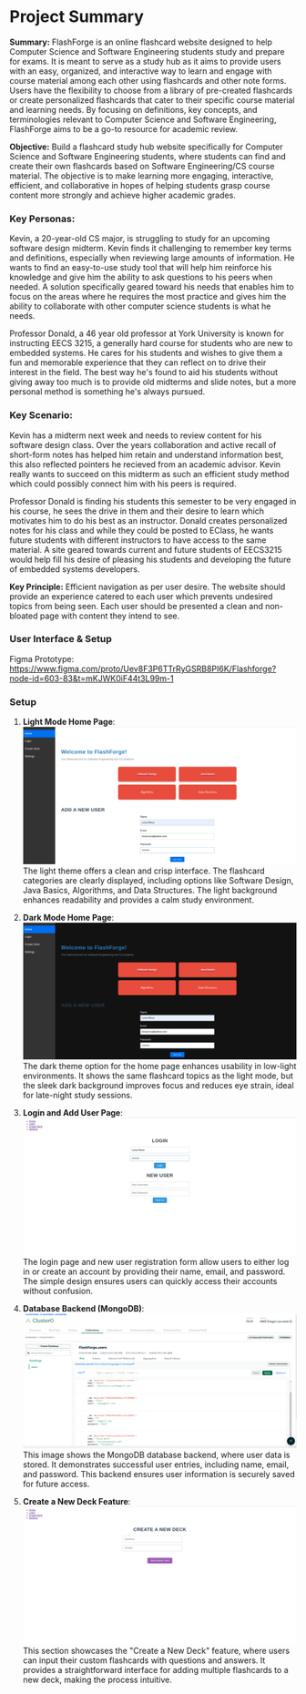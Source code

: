 # Project Summary
**Summary:** FlashForge is an online flashcard website designed to help Computer Science and Software Engineering students study and prepare for exams. It is meant to serve as a study hub as it aims to provide users with an easy, organized, and interactive way to learn and engage with course material among each other using flashcards and other note forms. Users have the flexibility to choose from a library of pre-created flashcards or create personalized flashcards that cater to their specific course material and learning needs. By focusing on definitions, key concepts, and terminologies relevant to Computer Science and Software Engineering, FlashForge aims to be a go-to resource for academic review.

**Objective:** Build a flashcard study hub website specifically for Computer Science and Software Engineering students, where students can find and create their own flashcards based on Software Engineering/CS course material. The objective is to make learning more engaging, interactive, efficient, and collaborative in hopes of helping students grasp course content more strongly and achieve higher academic grades.

### **Key Personas:**
Kevin, a 20-year-old CS major, is struggling to study for an upcoming software design midterm. Kevin finds it challenging to remember key terms and definitions, especially when reviewing large amounts of information. He wants to find an easy-to-use study tool that will help him reinforce his knowledge and give him the ability to ask questions to his peers when needed. A solution specifically geared toward his needs that enables him to focus on the areas where he requires the most practice and gives him the ability to collaborate with other computer science students is what he needs.

Professor Donald, a 46 year old professor at York University is known for instructing EECS 3215, a generally hard course for students who are new to embedded systems. He cares for his students and wishes to give them a fun and memorable experience that they can reflect on to drive their interest in the field. The best way he's found to aid his students without giving away too much is to provide old midterms and slide notes, but a more personal method is something he's always pursued.


### **Key Scenario:** 
Kevin has a midterm next week and needs to review content for his software design class. Over the years collaboration and active recall of short-form notes has helped him retain and understand information best, this also reflected pointers he recieved from an academic advisor. Kevin really wants to succeed on this midterm as such an efficient study method which could possibly connect him with his peers is required.

Professor Donald is finding his students this semester to be very engaged in his course, he sees the drive in them and their desire to learn which motivates him to do his best as an instructor. Donald creates personalized notes for his class and while they could be posted to EClass, he wants future students with different instructors to have access to the same material. A site geared towards current and future students of EECS3215 would help fill his desire of pleasing his students and developing the future of embedded systems developers.

**Key Principle:** Efficient navigation as per user desire. The website should provide an experience catered to each user which prevents undesired topics from being seen. Each user should be presented a clean and non-bloated page with content they intend to see.

### User Interface & Setup
Figma Prototype: https://www.figma.com/proto/Uev8F3P6TTrRyGSRB8PI6K/Flashforge?node-id=603-83&t=mKJWK0iF44t3L99m-1

### **Setup**

1. **Light Mode Home Page**:  
   ![alt text](imgs/image-3.png)  
   The light theme offers a clean and crisp interface. The flashcard categories are clearly displayed, including options like Software Design, Java Basics, Algorithms, and Data Structures. The light background enhances readability and provides a calm study environment.

2. **Dark Mode Home Page**:  
   ![alt text](imgs/image-2.png)  
   The dark theme option for the home page enhances usability in low-light environments. It shows the same flashcard topics as the light mode, but the sleek dark background improves focus and reduces eye strain, ideal for late-night study sessions.

3. **Login and Add User Page**:  
   ![alt text](imgs/image-4.png)  
   The login page and new user registration form allow users to either log in or create an account by providing their name, email, and password. The simple design ensures users can quickly access their accounts without confusion.

4. **Database Backend (MongoDB)**:  
   ![alt text](imgs/image-1.png)  
   This image shows the MongoDB database backend, where user data is stored. It demonstrates successful user entries, including name, email, and password. This backend ensures user information is securely saved for future access.

5. **Create a New Deck Feature**:  
   ![alt text](imgs/image.png)  
   This section showcases the "Create a New Deck" feature, where users can input their custom flashcards with questions and answers. It provides a straightforward interface for adding multiple flashcards to a new deck, making the process intuitive.

